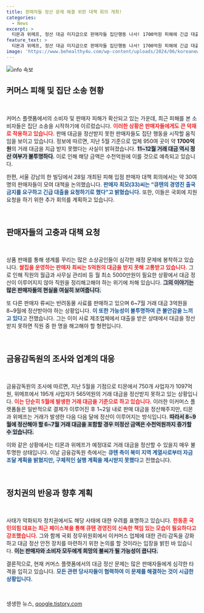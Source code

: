 ```yaml
---
title: 판매자들 정산 문제 해결 위한 대책 회의 개최!
categories:
  - News
excerpt: >
  티몬과 위메프, 정산 대금 미지급으로 판매자들 집단행동 나서! 1700억원 피해에 긴급 대출 요구, 매출에 타격 입은 소상공인들의 목소리에 귀 기울이자. 한편, 정부는 이커머스 관리 강화 논의에 착수할 예정이다.
feature_text: >
  티몬과 위메프, 정산 대금 미지급으로 판매자들 집단행동 나서! 1700억원 피해에 긴급 대출 요구, 매출에 타격 입은 소상공인들의 목소리에 귀 기울이자. 한편, 정부는 이커머스 관리 강화 논의에 착수할 예정이다.
image: 'https://www.behealthy4u.com/wp-content/uploads/2024/06/koreanews.jpg'
---
```


<p><img src="https://www.behealthy4u.com/wp-content/uploads/2024/06/koreanews.jpg" alt="info 속보" /></p>

<h2 data-ke-size="size26">커머스 피해 및 집단 소송 현황</h2>

<p data-ke-size="size16">&nbsp;</p>

<p>커머스 플랫폼에서의 소비자 및 판매자 피해가 확산되고 있는 가운데, 최근 피해를 본 소비자들은 집단 소송을 시작하기에 이르렀습니다. <b><span style="color: #ee2323;">이러한 상황은 판매자들에게도 큰 악재로 작용하고 있습니다.</span></b> 판매 대금을 정산받지 못한 판매자들도 집단 행동을 시작할 움직임을 보이고 있습니다. 정보에 따르면, 지난 5월 기준으로 업체 950여 곳이 약 <b>1700억원</b>의 거래 대금을 지급 받지 못했다는 사실이 밝혀졌습니다. <b><span style="background-color: #21538527;">11~12월 거래 대금 역시 정산 여부가 불투명하다</span>.</b> 이로 인해 해당 금액은 수천억원에 이를 것으로 예측되고 있습니다.</p>

<p>한편, 서울 강남의 한 빌딩에서 28일 개최된 피해 입점 판매자 대책 회의에서는 약 30여명의 판매자들이 모여 대책을 논의했습니다. <b><span style="color: #1a5490;">판매자 최모(33)씨는 “큐텐의 경영진 출국 금지를 요구하고 긴급 대출을 요청하기로 했다”고 밝혔습니다.</span></b> 또한, 이들은 국회에 지원 요청을 하기 위한 추가 회의를 계획하고 있습니다.</p>

<p data-ke-size="size16">&nbsp;</p>

<h2 data-ke-size="size26">판매자들의 고충과 대책 요청</h2>

<p data-ke-size="size16">&nbsp;</p>

<p>상품 판매를 통해 생계를 꾸리는 많은 소상공인들이 심각한 재정 문제에 봉착하고 있습니다. <b><span style="color: #ee2323;">쌀집을 운영하는 판매자 최씨는 5억원의 대금을 받지 못해 고통받고 있습니다.</span></b> 그로 인해 직원의 월급과 사무실 관리비 등 월 최소 5000만원이 필요한 상황에서 대금 정산이 이루어지지 않아 직원을 정리해고해야 하는 위기에 처해 있습니다. <b><span style="background-color: #21538527;">그의 이야기는 많은 판매자들의 현실을 여실히 보여줍니다.</span></b></p>

<p>또 다른 판매자 류씨는 반려동물 사료를 판매하고 있으며 6~7월 거래 대금 3억원을 8~9월에 정산받아야 하는 상황입니다. <b><span style="color: #1a5490;">이 또한 가능성이 불투명하여 큰 불안감을 느끼고 있다</span></b>고 전했습니다. 그는 이미 사료 제조업체에서 대출을 받은 상태에서 대금을 정산받지 못하면 직원 중 한 명을 해고해야 할 형편입니다.</p>

<p data-ke-size="size16">&nbsp;</p>

<h2 data-ke-size="size26">금융감독원의 조사와 업계의 대응</h2>

<p data-ke-size="size16">&nbsp;</p>

<p>금융감독원의 조사에 따르면, 지난 5월을 기점으로 티몬에서 750개 사업자가 1097억원, 위메프에서 195개 사업자가 565억원의 거래 대금을 정산받지 못하고 있는 상황입니다. <b><span style="color: #ee2323;">이는 단순히 5월에 발생한 거래 대금을 기준으로 하고 있습니다.</span></b> 이러한 이커머스 플랫폼들은 일반적으로 결제가 이루어진 후 1~2일 내로 판매 대금을 정산해주지만, 티몬과 위메프는 거래가 발생한 다음 다음 달에 정산이 이루어지는 방식입니다. <b><span style="background-color: #21538527;">따라서 8~9월에 정산해야 할 6~7월 거래 대금을 포함할 경우 미정산 금액은 수천억원까지 증가할 수 있습니다.</span></b></p>

<p>이와 같은 상황에서는 티몬과 위메프가 예정대로 거래 대금을 정산할 수 있을지 매우 불투명한 상태입니다. 이날 금융감독원 측에서는 <b><span style="color: #1a5490;">큐텐 측이 북미 지역 계열사로부터 자금 조달 계획을 밝혔지만, 구체적인 실행 계획을 제시받지 못했다</span></b>고 전했습니다.</p>

<p data-ke-size="size16">&nbsp;</p>

<h2 data-ke-size="size26">정치권의 반응과 향후 계획</h2>

<p data-ke-size="size16">&nbsp;</p>

<p>사태가 악화되자 정치권에서도 해당 사태에 대한 우려를 표명하고 있습니다. <b><span style="color: #ee2323;">한동훈 국민의힘 대표는 최근 페이스북을 통해 큐텐 경영진의 신속한 책임 있는 모습이 필요하다고 강조했습니다.</span></b> 그와 함께 국회 정무위원회에서 이커머스 업체에 대한 관리·감독을 강화하고 대금 정산 안전 장치를 마련하기 위한 논의를 할 것이라는 입장을 밝힌 바 있습니다. <b><span style="background-color: #21538527;">이는 판매자와 소비자 모두에게 희망의 불씨가 될 가능성이 큽니다.</span></b></p>

<p>결론적으로, 현재 커머스 플랫폼에서의 대금 정산 문제는 많은 판매자들에게 심각한 타격을 입히고 있습니다. <b><span style="color: #1a5490;">모든 관련 당사자들이 협력하여 이 문제를 해결하는 것이 시급한 상황입니다.</span></b></p>

<p data-ke-size="size16">&nbsp;</p>
생생한 뉴스, <a href="https://qoogle.tistory.com" rel="dofollow">qoogle.tistory.com</a>


